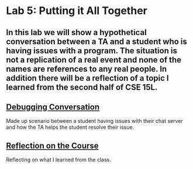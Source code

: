 # Lab 5: Putting it All Together
In this lab we will show a hypothetical conversation between a TA and a student who is having issues with a program. The situation is not a replication 
of a real event and none of the names are references to any real people. In addition there will be a reflection of a topic I learned from the second half of CSE 15L. 
---
## [Debugging Conversation](lab5_dbg.md)  
Made up scenario between a student having issues with their chat server and how the TA helps the student resolve their issue.  
  
## [Reflection on the Course](lab5_reflection.md)  
Reflecting on what I learned from the class. 
